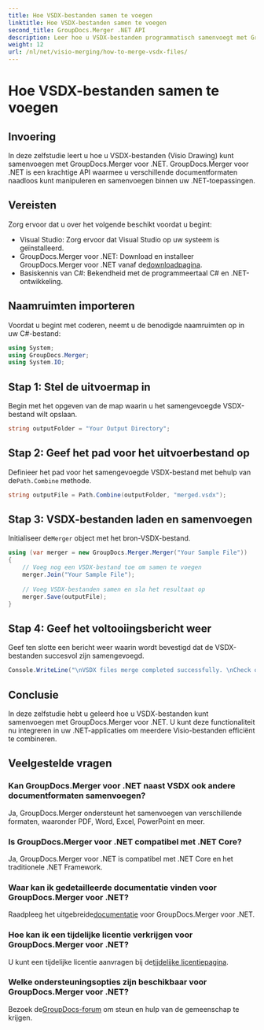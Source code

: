 ```yaml
---
title: Hoe VSDX-bestanden samen te voegen
linktitle: Hoe VSDX-bestanden samen te voegen
second_title: GroupDocs.Merger .NET API
description: Leer hoe u VSDX-bestanden programmatisch samenvoegt met GroupDocs.Merger voor .NET. Deze zelfstudie biedt stapsgewijze instructies met codevoorbeelden.
weight: 12
url: /nl/net/visio-merging/how-to-merge-vsdx-files/
---
```


# Hoe VSDX-bestanden samen te voegen

## Invoering
In deze zelfstudie leert u hoe u VSDX-bestanden (Visio Drawing) kunt samenvoegen met GroupDocs.Merger voor .NET. GroupDocs.Merger voor .NET is een krachtige API waarmee u verschillende documentformaten naadloos kunt manipuleren en samenvoegen binnen uw .NET-toepassingen.
## Vereisten
Zorg ervoor dat u over het volgende beschikt voordat u begint:
- Visual Studio: Zorg ervoor dat Visual Studio op uw systeem is geïnstalleerd.
-  GroupDocs.Merger voor .NET: Download en installeer GroupDocs.Merger voor .NET vanaf de[downloadpagina](https://releases.groupdocs.com/merger/net/).
- Basiskennis van C#: Bekendheid met de programmeertaal C# en .NET-ontwikkeling.

## Naamruimten importeren
Voordat u begint met coderen, neemt u de benodigde naamruimten op in uw C#-bestand:
```csharp
using System; 
using GroupDocs.Merger;
using System.IO;
```
## Stap 1: Stel de uitvoermap in
Begin met het opgeven van de map waarin u het samengevoegde VSDX-bestand wilt opslaan.
```csharp
string outputFolder = "Your Output Directory";
```
## Stap 2: Geef het pad voor het uitvoerbestand op
 Definieer het pad voor het samengevoegde VSDX-bestand met behulp van de`Path.Combine` methode.
```csharp
string outputFile = Path.Combine(outputFolder, "merged.vsdx");
```
## Stap 3: VSDX-bestanden laden en samenvoegen
 Initialiseer de`Merger` object met het bron-VSDX-bestand.
```csharp
using (var merger = new GroupDocs.Merger.Merger("Your Sample File"))
{
    // Voeg nog een VSDX-bestand toe om samen te voegen
    merger.Join("Your Sample File");
    
    // Voeg VSDX-bestanden samen en sla het resultaat op
    merger.Save(outputFile);
}
```
## Stap 4: Geef het voltooiingsbericht weer
Geef ten slotte een bericht weer waarin wordt bevestigd dat de VSDX-bestanden succesvol zijn samengevoegd.
```csharp
Console.WriteLine("\nVSDX files merge completed successfully. \nCheck output in {0}", outputFolder);
```

## Conclusie
In deze zelfstudie hebt u geleerd hoe u VSDX-bestanden kunt samenvoegen met GroupDocs.Merger voor .NET. U kunt deze functionaliteit nu integreren in uw .NET-applicaties om meerdere Visio-bestanden efficiënt te combineren.

## Veelgestelde vragen
### Kan GroupDocs.Merger voor .NET naast VSDX ook andere documentformaten samenvoegen?
Ja, GroupDocs.Merger ondersteunt het samenvoegen van verschillende formaten, waaronder PDF, Word, Excel, PowerPoint en meer.
### Is GroupDocs.Merger voor .NET compatibel met .NET Core?
Ja, GroupDocs.Merger voor .NET is compatibel met .NET Core en het traditionele .NET Framework.
### Waar kan ik gedetailleerde documentatie vinden voor GroupDocs.Merger voor .NET?
 Raadpleeg het uitgebreide[documentatie](https://tutorials.groupdocs.com/merger/net/) voor GroupDocs.Merger voor .NET.
### Hoe kan ik een tijdelijke licentie verkrijgen voor GroupDocs.Merger voor .NET?
 U kunt een tijdelijke licentie aanvragen bij de[tijdelijke licentiepagina](https://purchase.groupdocs.com/temporary-license/).
### Welke ondersteuningsopties zijn beschikbaar voor GroupDocs.Merger voor .NET?
 Bezoek de[GroupDocs-forum](https://forum.groupdocs.com/c/merger/32) om steun en hulp van de gemeenschap te krijgen.